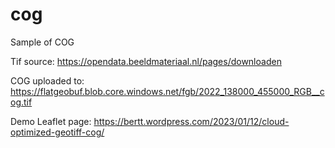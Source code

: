 # cog

Sample of COG

Tif source: https://opendata.beeldmateriaal.nl/pages/downloaden

COG uploaded to: https://flatgeobuf.blob.core.windows.net/fgb/2022_138000_455000_RGB__cog.tif

Demo Leaflet page: https://bertt.wordpress.com/2023/01/12/cloud-optimized-geotiff-cog/
